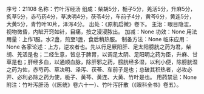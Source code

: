 序号：21108
名称：竹叶泻经汤
组成：柴胡5分，栀子5分，羌活5分，升麻5分，炙草5分，赤芍药4分，草决明4分，茯苓4分，车前子4分，黄芩6分，黄连5分，大黄5分，青竹叶10片，泽泻4分。
出处：《原机启微》卷下。
主治：眼目隐涩，视物微昏，内眦开窍如针，目痛，按之浸浸脓出。
加减：None
功效：None
用法用量：上作1服。水2盏，煎至1盏，食后稍热服。
制备方法：None
临床应用：None
各家论述：上方，逆攻者也。先以行足厥阳肝、足太阳膀胱之药为君，柴胡、羌活是也；二经生意，皆总于脾胃，以调足太阴、足阳明之药为臣，升麻、甘草是也；肝经多血，以通顺血脉，除肝邪之药，膀胱经多湿，以利小便，除膀胱湿之药为佐，赤芍药、草决明、泽泻、茯苓、车前子是也；总破其积热者，必攻必开、必利必除之药为使，栀子、黄芩、黄连、大黄、竹叶是也。
用药禁忌：None
附注：竹叶泻肝汤（《医统》卷六十一）、竹叶泻肝散（《眼科全书》卷五）。

